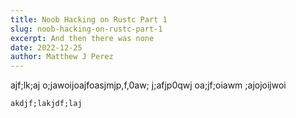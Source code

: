 ```yaml
---
title: Noob Hacking on Rustc Part 1
slug: noob-hacking-on-rustc-part-1
excerpt: And then there was none
date: 2022-12-25
author: Matthew J Perez
---
```


ajf;lk;aj o;jawoijoajfoasjmjp,f,0aw;
j;afjp0qwj oa;jf;oiawm
;ajojoijwoi
```
akdjf;lakjdf;laj
```